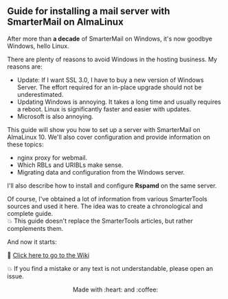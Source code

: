 ## Guide for installing a mail server with SmarterMail on AlmaLinux

After more than **a decade** of SmarterMail on Windows, it's now goodbye Windows, hello Linux.

There are plenty of reasons to avoid Windows in the hosting business.
My reasons are:
* Update: If I want SSL 3.0, I have to buy a new version of Windows Server. The effort required for an in-place upgrade should not be underestimated.
* Updating Windows is annoying. It takes a long time and usually requires a reboot. Linux is significantly faster and easier with updates.
* Microsoft is also annoying.

This guide will show you how to set up a server with SmarterMail on AlmaLinux 10. We'll also cover configuration and provide information on these topics:
* nginx proxy for webmail.
* Which RBLs and URIBLs make sense.
* Migrating data and configuration from the Windows server.

I'll also describe how to install and configure **Rspamd** on the same server.

Of course, I've obtained a lot of information from various SmarterTools sources and used it here. The idea was to create a chronological and complete guide.<br>
:collision: This guide doesn't replace the SmarterTools articles, but rather complements them.<br>

And now it starts:

:link: [Click here to go to the Wiki](../../wiki)

:collision: If you find a mistake or any text is not understandable, please open an issue.

<p align="center">Made with :heart: and :coffee:</p>
